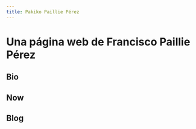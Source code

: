 ```yaml
---
title: Pakiko Paillie Pérez
---
```

# Una página web de Francisco Paillie Pérez

## Bio

## Now

## Blog
